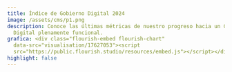 ```yaml
---
title: Índice de Gobierno Digital 2024
image: /assets/cms/p1.png
description: Conoce las últimas métricas de nuestro progreso hacia un Gobierno
  Digital plenamente funcional.
grafica: <div class="flourish-embed flourish-chart"
  data-src="visualisation/17627053"><script
  src="https://public.flourish.studio/resources/embed.js"></script></div>
highlight: false
---
```

